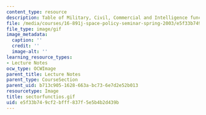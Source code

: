 ```yaml
---
content_type: resource
description: Table of Military, Civil, Commercial and Intelligence functions.
file: /media/courses/16-891j-space-policy-seminar-spring-2003/e5f33b749cf2bfff837f5e5b4b2d439b_sectorfunctios.gif
file_type: image/gif
image_metadata:
  caption: ''
  credit: ''
  image-alt: ''
learning_resource_types:
- Lecture Notes
ocw_type: OCWImage
parent_title: Lecture Notes
parent_type: CourseSection
parent_uid: b713c905-1628-663a-bc73-6e7d2e52b013
resourcetype: Image
title: sectorfunctios.gif
uid: e5f33b74-9cf2-bfff-837f-5e5b4b2d439b
---
```

